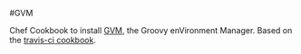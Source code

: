 #GVM

Chef Cookbook to install [GVM](http://gvmtool.net/), the Groovy enVironment Manager. Based on the [travis-ci cookbook](https://github.com/travis-ci/travis-cookbooks/tree/master/ci_environment/gvm).